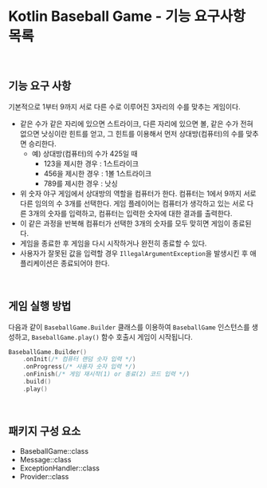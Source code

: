 # Kotlin Baseball Game - 기능 요구사항 목록

<br/>

## 기능 요구 사항
기본적으로 1부터 9까지 서로 다른 수로 이루어진 3자리의 수를 맞추는 게임이다.

- 같은 수가 같은 자리에 있으면 스트라이크, 다른 자리에 있으면 볼, 같은 수가 전혀 없으면 낫싱이란 힌트를 얻고, 그 힌트를 이용해서 먼저 상대방(컴퓨터)의 수를 맞추면 승리한다.
    - 예) 상대방(컴퓨터)의 수가 425일 때
        - 123을 제시한 경우 : 1스트라이크
        - 456을 제시한 경우 : 1볼 1스트라이크
        - 789를 제시한 경우 : 낫싱
- 위 숫자 야구 게임에서 상대방의 역할을 컴퓨터가 한다. 컴퓨터는 1에서 9까지 서로 다른 임의의 수 3개를 선택한다. 게임 플레이어는 컴퓨터가 생각하고 있는 서로 다른 3개의 숫자를 입력하고, 컴퓨터는 입력한
  숫자에 대한
  결과를 출력한다.
- 이 같은 과정을 반복해 컴퓨터가 선택한 3개의 숫자를 모두 맞히면 게임이 종료된다.
- 게임을 종료한 후 게임을 다시 시작하거나 완전히 종료할 수 있다.
- 사용자가 잘못된 값을 입력할 경우 `IllegalArgumentException`을 발생시킨 후 애플리케이션은 종료되어야 한다.

<br/>

## 게임 실행 방법
다음과 같이 `BaseballGame.Builder` 클래스를 이용하여 `BaseballGame` 인스턴스를 생성하고, `BaseballGame.play()` 함수 호출시 게임이 시작됩니다.

```kotlin
BaseballGame.Builder()
    .onInit(/* 컴퓨터 랜덤 숫자 입력 */)
    .onProgress(/* 사용자 숫자 입력 */)
    .onFinish(/* 게임 재시작(1) or 종료(2) 코드 입력 */)
    .build()
    .play()
```

<br/>

## 패키지 구성 요소
- BaseballGame::class
- Message::class
- ExceptionHandler::class
- Provider::class
